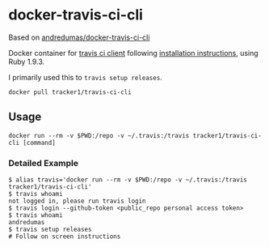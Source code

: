 # docker-travis-ci-cli

Based on [andredumas/docker-travis-ci-cli](https://github.com/andredumas/docker-travis-ci-cli)

Docker container for [travis ci client](http://blog.travis-ci.com/2013-01-14-new-client/) following 
[installation instructions](https://github.com/travis-ci/travis.rb#installation), using Ruby 1.9.3.

I primarily used this to `travis setup releases`.

```
docker pull tracker1/travis-ci-cli
```

## Usage

```
docker run --rm -v $PWD:/repo -v ~/.travis:/travis tracker1/travis-ci-cli [command]
```


### Detailed Example

```
$ alias travis='docker run --rm -v $PWD:/repo -v ~/.travis:/travis tracker1/travis-ci-cli'
$ travis whoami
not logged in, please run travis login
$ travis login --github-token <public_repo personal access token>
$ travis whoami
andredumas
$ travis setup releases
# Follow on screen instructions
```

